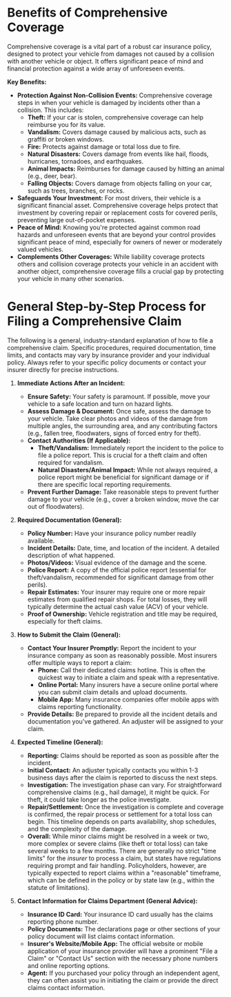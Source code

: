 # Benefits of Comprehensive Coverage

Comprehensive coverage is a vital part of a robust car insurance policy, designed to protect your vehicle from damages not caused by a collision with another vehicle or object. It offers significant peace of mind and financial protection against a wide array of unforeseen events.

**Key Benefits:**

*   **Protection Against Non-Collision Events:** Comprehensive coverage steps in when your vehicle is damaged by incidents other than a collision. This includes:
    *   **Theft:** If your car is stolen, comprehensive coverage can help reimburse you for its value.
    *   **Vandalism:** Covers damage caused by malicious acts, such as graffiti or broken windows.
    *   **Fire:** Protects against damage or total loss due to fire.
    *   **Natural Disasters:** Covers damage from events like hail, floods, hurricanes, tornadoes, and earthquakes.
    *   **Animal Impacts:** Reimburses for damage caused by hitting an animal (e.g., deer, bear).
    *   **Falling Objects:** Covers damage from objects falling on your car, such as trees, branches, or rocks.
*   **Safeguards Your Investment:** For most drivers, their vehicle is a significant financial asset. Comprehensive coverage helps protect that investment by covering repair or replacement costs for covered perils, preventing large out-of-pocket expenses.
*   **Peace of Mind:** Knowing you're protected against common road hazards and unforeseen events that are beyond your control provides significant peace of mind, especially for owners of newer or moderately valued vehicles.
*   **Complements Other Coverages:** While liability coverage protects others and collision coverage protects your vehicle in an accident with another object, comprehensive coverage fills a crucial gap by protecting your vehicle in many other scenarios.

# General Step-by-Step Process for Filing a Comprehensive Claim

The following is a general, industry-standard explanation of how to file a comprehensive claim. Specific procedures, required documentation, time limits, and contacts may vary by insurance provider and your individual policy. Always refer to your specific policy documents or contact your insurer directly for precise instructions.

1.  **Immediate Actions After an Incident:**
    *   **Ensure Safety:** Your safety is paramount. If possible, move your vehicle to a safe location and turn on hazard lights.
    *   **Assess Damage & Document:** Once safe, assess the damage to your vehicle. Take clear photos and videos of the damage from multiple angles, the surrounding area, and any contributing factors (e.g., fallen tree, floodwaters, signs of forced entry for theft).
    *   **Contact Authorities (If Applicable):**
        *   **Theft/Vandalism:** Immediately report the incident to the police to file a police report. This is crucial for a theft claim and often required for vandalism.
        *   **Natural Disasters/Animal Impact:** While not always required, a police report might be beneficial for significant damage or if there are specific local reporting requirements.
    *   **Prevent Further Damage:** Take reasonable steps to prevent further damage to your vehicle (e.g., cover a broken window, move the car out of floodwaters).

2.  **Required Documentation (General):**
    *   **Policy Number:** Have your insurance policy number readily available.
    *   **Incident Details:** Date, time, and location of the incident. A detailed description of what happened.
    *   **Photos/Videos:** Visual evidence of the damage and the scene.
    *   **Police Report:** A copy of the official police report (essential for theft/vandalism, recommended for significant damage from other perils).
    *   **Repair Estimates:** Your insurer may require one or more repair estimates from qualified repair shops. For total losses, they will typically determine the actual cash value (ACV) of your vehicle.
    *   **Proof of Ownership:** Vehicle registration and title may be required, especially for theft claims.

3.  **How to Submit the Claim (General):**
    *   **Contact Your Insurer Promptly:** Report the incident to your insurance company as soon as reasonably possible. Most insurers offer multiple ways to report a claim:
        *   **Phone:** Call their dedicated claims hotline. This is often the quickest way to initiate a claim and speak with a representative.
        *   **Online Portal:** Many insurers have a secure online portal where you can submit claim details and upload documents.
        *   **Mobile App:** Many insurance companies offer mobile apps with claims reporting functionality.
    *   **Provide Details:** Be prepared to provide all the incident details and documentation you've gathered. An adjuster will be assigned to your claim.

4.  **Expected Timeline (General):**
    *   **Reporting:** Claims should be reported as soon as possible after the incident.
    *   **Initial Contact:** An adjuster typically contacts you within 1-3 business days after the claim is reported to discuss the next steps.
    *   **Investigation:** The investigation phase can vary. For straightforward comprehensive claims (e.g., hail damage), it might be quick. For theft, it could take longer as the police investigate.
    *   **Repair/Settlement:** Once the investigation is complete and coverage is confirmed, the repair process or settlement for a total loss can begin. This timeline depends on parts availability, shop schedules, and the complexity of the damage.
    *   **Overall:** While minor claims might be resolved in a week or two, more complex or severe claims (like theft or total loss) can take several weeks to a few months. There are generally no strict "time limits" for the *insurer* to process a claim, but states have regulations requiring prompt and fair handling. Policyholders, however, are typically expected to report claims within a "reasonable" timeframe, which can be defined in the policy or by state law (e.g., within the statute of limitations).

5.  **Contact Information for Claims Department (General Advice):**
    *   **Insurance ID Card:** Your insurance ID card usually has the claims reporting phone number.
    *   **Policy Documents:** The declarations page or other sections of your policy document will list claims contact information.
    *   **Insurer's Website/Mobile App:** The official website or mobile application of your insurance provider will have a prominent "File a Claim" or "Contact Us" section with the necessary phone numbers and online reporting options.
    *   **Agent:** If you purchased your policy through an independent agent, they can often assist you in initiating the claim or provide the direct claims contact information.